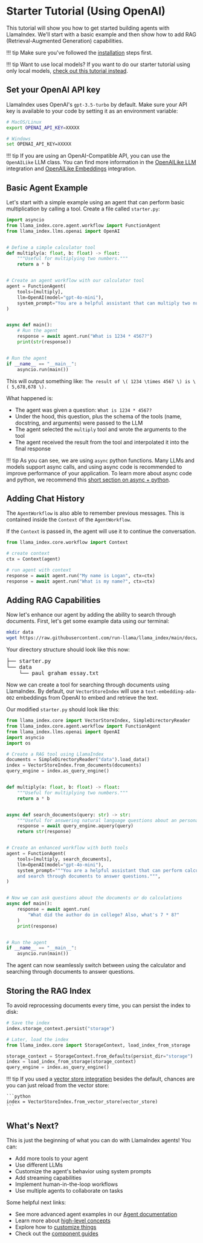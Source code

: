 # Starter Tutorial (Using OpenAI)

This tutorial will show you how to get started building agents with LlamaIndex. We'll start with a basic example and then show how to add RAG (Retrieval-Augmented Generation) capabilities.

!!! tip
    Make sure you've followed the [installation](installation.md) steps first.

!!! tip
    Want to use local models?
    If you want to do our starter tutorial using only local models, [check out this tutorial instead](starter_example_local.md).

## Set your OpenAI API key

LlamaIndex uses OpenAI's `gpt-3.5-turbo` by default. Make sure your API key is available to your code by setting it as an environment variable:

```bash
# MacOS/Linux
export OPENAI_API_KEY=XXXXX

# Windows
set OPENAI_API_KEY=XXXXX
```

!!! tip
    If you are using an OpenAI-Compatible API, you can use the `OpenAILike` LLM class. You can find more information in the [OpenAILike LLM](https://docs.llamaindex.ai/en/stable/api_reference/llms/openai_like/) integration and [OpenAILike Embeddings](https://docs.llamaindex.ai/en/stable/api_reference/embeddings/openai_like/) integration.

## Basic Agent Example

Let's start with a simple example using an agent that can perform basic multiplication by calling a tool. Create a file called `starter.py`:

```python
import asyncio
from llama_index.core.agent.workflow import FunctionAgent
from llama_index.llms.openai import OpenAI


# Define a simple calculator tool
def multiply(a: float, b: float) -> float:
    """Useful for multiplying two numbers."""
    return a * b


# Create an agent workflow with our calculator tool
agent = FunctionAgent(
    tools=[multiply],
    llm=OpenAI(model="gpt-4o-mini"),
    system_prompt="You are a helpful assistant that can multiply two numbers.",
)


async def main():
    # Run the agent
    response = await agent.run("What is 1234 * 4567?")
    print(str(response))


# Run the agent
if __name__ == "__main__":
    asyncio.run(main())
```

This will output something like: `The result of \( 1234 \times 4567 \) is \( 5,678,678 \).`

What happened is:

- The agent was given a question: `What is 1234 * 4567?`
- Under the hood, this question, plus the schema of the tools (name, docstring, and arguments) were passed to the LLM
- The agent selected the `multiply` tool and wrote the arguments to the tool
- The agent received the result from the tool and interpolated it into the final response

!!! tip
    As you can see, we are using `async` python functions. Many LLMs and models support async calls, and using async code is recommended to improve performance of your application. To learn more about async code and python, we recommend this [short section on async + python](./async_python.md).

## Adding Chat History

The `AgentWorkflow` is also able to remember previous messages. This is contained inside the `Context` of the `AgentWorkflow`.

If the `Context` is passed in, the agent will use it to continue the conversation.

```python
from llama_index.core.workflow import Context

# create context
ctx = Context(agent)

# run agent with context
response = await agent.run("My name is Logan", ctx=ctx)
response = await agent.run("What is my name?", ctx=ctx)
```

## Adding RAG Capabilities

Now let's enhance our agent by adding the ability to search through documents. First, let's get some example data using our terminal:

```bash
mkdir data
wget https://raw.githubusercontent.com/run-llama/llama_index/main/docs/docs/examples/data/paul_graham/paul_graham_essay.txt -O data/paul_graham_essay.txt
```

Your directory structure should look like this now:

<pre>
├── starter.py
└── data
    └── paul_graham_essay.txt
</pre>

Now we can create a tool for searching through documents using LlamaIndex. By default, our `VectorStoreIndex` will use a `text-embedding-ada-002` embeddings from OpenAI to embed and retrieve the text.

Our modified `starter.py` should look like this:

```python
from llama_index.core import VectorStoreIndex, SimpleDirectoryReader
from llama_index.core.agent.workflow import FunctionAgent
from llama_index.llms.openai import OpenAI
import asyncio
import os

# Create a RAG tool using LlamaIndex
documents = SimpleDirectoryReader("data").load_data()
index = VectorStoreIndex.from_documents(documents)
query_engine = index.as_query_engine()


def multiply(a: float, b: float) -> float:
    """Useful for multiplying two numbers."""
    return a * b


async def search_documents(query: str) -> str:
    """Useful for answering natural language questions about an personal essay written by Paul Graham."""
    response = await query_engine.aquery(query)
    return str(response)


# Create an enhanced workflow with both tools
agent = FunctionAgent(
    tools=[multiply, search_documents],
    llm=OpenAI(model="gpt-4o-mini"),
    system_prompt="""You are a helpful assistant that can perform calculations
    and search through documents to answer questions.""",
)


# Now we can ask questions about the documents or do calculations
async def main():
    response = await agent.run(
        "What did the author do in college? Also, what's 7 * 8?"
    )
    print(response)


# Run the agent
if __name__ == "__main__":
    asyncio.run(main())
```

The agent can now seamlessly switch between using the calculator and searching through documents to answer questions.

## Storing the RAG Index

To avoid reprocessing documents every time, you can persist the index to disk:

```python
# Save the index
index.storage_context.persist("storage")

# Later, load the index
from llama_index.core import StorageContext, load_index_from_storage

storage_context = StorageContext.from_defaults(persist_dir="storage")
index = load_index_from_storage(storage_context)
query_engine = index.as_query_engine()
```

!!! tip
    If you used a [vector store integration](../module_guides/storing/vector_stores.md) besides the default, chances are you can just reload from the vector store:

    ```python
    index = VectorStoreIndex.from_vector_store(vector_store)
    ```

## What's Next?

This is just the beginning of what you can do with LlamaIndex agents! You can:

- Add more tools to your agent
- Use different LLMs
- Customize the agent's behavior using system prompts
- Add streaming capabilities
- Implement human-in-the-loop workflows
- Use multiple agents to collaborate on tasks

Some helpful next links:

- See more advanced agent examples in our [Agent documentation](../understanding/agent/index.md)
- Learn more about [high-level concepts](./concepts.md)
- Explore how to [customize things](./customization.md)
- Check out the [component guides](../module_guides/index.md)
